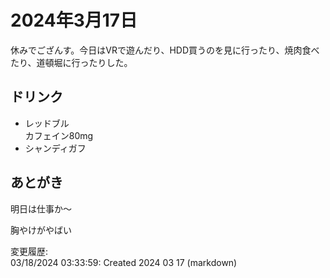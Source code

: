 # 2024年3月17日

休みでござんす。今日はVRで遊んだり、HDD買うのを見に行ったり、焼肉食べたり、道頓堀に行ったりした。

## ドリンク

- レッドブル  
カフェイン80mg
- シャンディガフ

## あとがき

明日は仕事か～

胸やけがやばい

変更履歴:  
03/18/2024 03:33:59: Created 2024 03 17 (markdown)  
